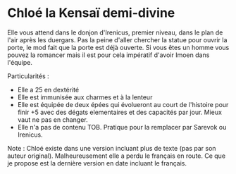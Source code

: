# Chloé la Kensaï demi-divine

Elle vous attend dans le donjon d'Irenicus, premier niveau, dans le plan de l'air après les duergars. Pas la peine d'aller chercher la statue pour ouvrir la porte, le mod fait que la porte est déjà ouverte. Si vous êtes un homme vous pouvez la romancer mais il est pour cela impératif d'avoir Imoen dans l'équipe.

Particularités :
- Elle a 25 en dextérité
- Elle est immunisée aux charmes et à la lenteur
- Elle est équipée de deux épées qui évolueront au court de l'histoire pour finir +5 avec des dégats elementaires et des capacités par jour. Mieux vaut ne pas en changer.
- Elle n'a pas de contenu TOB. Pratique pour la remplacer par Sarevok ou Irenicus.

Note : Chloé existe dans une version incluant plus de texte (pas par son auteur original). Malheureusement elle a perdu le français en route. Ce que je propose est la dernière version en date incluant le français.
